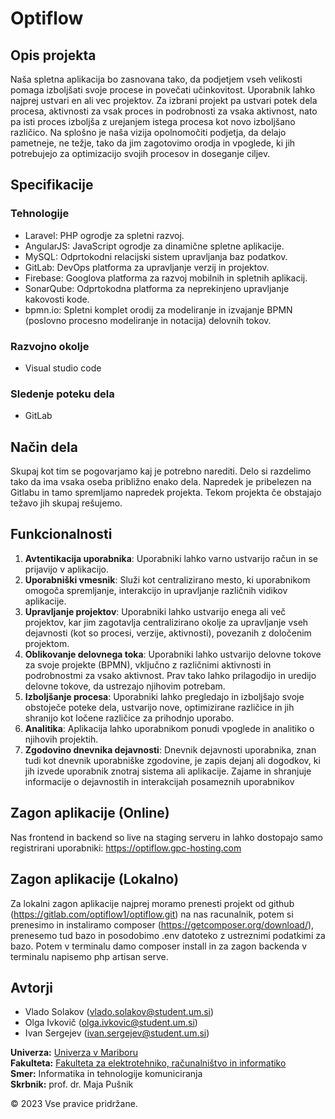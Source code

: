 # Optiflow
## Opis projekta
Naša spletna aplikacija bo zasnovana tako, da podjetjem vseh velikosti pomaga izboljšati svoje procese in povečati učinkovitost. Uporabnik lahko najprej ustvari en ali vec projektov. Za izbrani projekt pa ustvari potek dela procesa, aktivnosti za vsak proces in podrobnosti za vsaka aktivnost, nato pa isti proces izboljša z urejanjem istega procesa kot novo izboljšano različico. Na splošno je naša vizija opolnomočiti podjetja, da delajo pametneje, ne težje, tako da jim zagotovimo orodja in vpoglede, ki jih potrebujejo za optimizacijo svojih procesov in doseganje ciljev.

## Specifikacije
### Tehnologije
- Laravel: PHP ogrodje za spletni razvoj.
- AngularJS: JavaScript ogrodje za dinamične spletne aplikacije.
- MySQL: Odprtokodni relacijski sistem upravljanja baz podatkov.
- GitLab: DevOps platforma za upravljanje verzij in projektov.
- Firebase: Googlova platforma za razvoj mobilnih in spletnih aplikacij.
- SonarQube: Odprtokodna platforma za neprekinjeno upravljanje kakovosti kode.
- bpmn.io: Spletni komplet orodij za modeliranje in izvajanje BPMN (poslovno procesno modeliranje in notacija) delovnih tokov.

### Razvojno okolje
- Visual studio code

### Sledenje poteku dela
- GitLab

## Način dela
Skupaj kot tim se pogovarjamo kaj je potrebno narediti.
Delo si razdelimo tako da ima vsaka oseba približno enako dela.
Napredek je pribelezen na Gitlabu in tamo spremljamo napredek projekta.
Tekom projekta če obstajajo težavo jih skupaj rešujemo.

## Funkcionalnosti
1. **Avtentikacija uporabnika**: Uporabniki lahko varno ustvarijo račun in se prijavijo v aplikacijo. 
2. **Uporabniški vmesnik**: Služi kot centralizirano mesto, ki uporabnikom omogoča spremljanje, interakcijo in upravljanje različnih vidikov aplikacije.
3. **Upravljanje projektov**: Uporabniki lahko ustvarijo enega ali več projektov, kar jim zagotavlja centralizirano okolje za upravljanje vseh dejavnosti (kot so procesi, verzije, aktivnosti), povezanih z določenim projektom.
4. **Oblikovanje delovnega toka**: Uporabniki lahko ustvarijo delovne tokove za svoje projekte (BPMN), vključno z različnimi aktivnosti in podrobnostmi za vsako aktivnost. Prav tako lahko prilagodijo in uredijo delovne tokove, da ustrezajo njihovim potrebam.
5. **Izboljšanje procesa**: Uporabniki lahko pregledajo in izboljšajo svoje obstoječe poteke dela, ustvarijo nove, optimizirane različice in jih shranijo kot ločene različice za prihodnjo uporabo. 
6. **Analitika**: Aplikacija lahko uporabnikom ponudi vpoglede in analitiko o njihovih projektih.
7. **Zgodovino dnevnika dejavnosti**: Dnevnik dejavnosti uporabnika, znan tudi kot dnevnik uporabniške zgodovine, je zapis dejanj ali dogodkov, ki jih izvede uporabnik znotraj sistema ali aplikacije. Zajame in shranjuje informacije o dejavnostih in interakcijah posameznih uporabnikov

## Zagon aplikacije (Online)
Nas frontend in backend so live na staging serveru in lahko dostopajo samo registrirani uporabniki: https://optiflow.gpc-hosting.com

## Zagon aplikacije (Lokalno)
Za lokalni zagon aplikacije najprej moramo prenesti projekt od github (https://gitlab.com/optiflow1/optiflow.git) na nas racunalnik, potem si prenesimo in instaliramo composer (https://getcomposer.org/download/), prenesemo tud bazo in posodobimo .env datoteko z ustreznimi podatkimi za bazo. Potem v terminalu damo composer install in za zagon backenda v terminalu napisemo php artisan serve.

## Avtorji 
- Vlado Solakov (vlado.solakov@student.um.si)
- Olga Ivkovič (olga.ivkovic@student.um.si)
- Ivan Sergejev  (ivan.sergejev@student.um.si)

**Univerza:** [Univerza v Mariboru](https://www.um.si/en/home-page/) </br>
**Fakulteta:** [Fakulteta za elektrotehniko, računalništvo in informatiko](https://feri.um.si/) </br>
**Smer:** Informatika in tehnologije komuniciranja </br>
**Skrbnik:** prof. dr. Maja Pušnik

&copy; 2023 Vse pravice pridržane.
